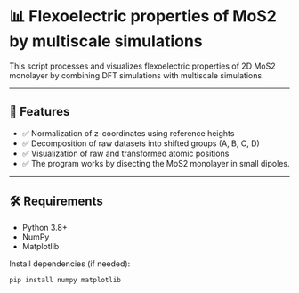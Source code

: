 # 📊 Flexoelectric properties of MoS2 by multiscale simulations

This script processes and visualizes flexoelectric properties of 2D MoS2 monolayer by combining DFT simulations with multiscale simulations.

---

## 🧩 Features

- ✅ Normalization of z-coordinates using reference heights
- ✅ Decomposition of raw datasets into shifted groups (A, B, C, D)
- ✅ Visualization of raw and transformed atomic positions
- ✅ The program works by disecting the MoS2 monolayer in small dipoles.


---

## 🛠️ Requirements

- Python 3.8+
- NumPy
- Matplotlib

Install dependencies (if needed):
```bash
pip install numpy matplotlib

